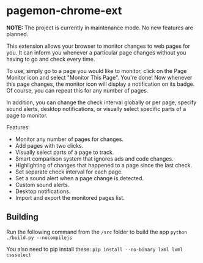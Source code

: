 # pagemon-chrome-ext

**NOTE:** The project is currently in maintenance mode. No new features are planned.

This extension allows your browser to monitor changes to web pages for you. It can inform you whenever a particular page changes without you having to go and check every time.

To use, simply go to a page you would like to monitor, click on the Page Monitor icon and select "Monitor This Page". You're done! Now whenever this page changes, the monitor icon will display a notification on its badge. Of course, you can repeat this for any number of pages.

In addition, you can change the check interval globally or per page, specify sound alerts, desktop notifications, or visually select specific parts of a page to monitor.

Features:

- Monitor any number of pages for changes.
- Add pages with two clicks.
- Visually select parts of a page to track.
- Smart comparison system that ignores ads and code changes.
- Highlighting of changes that happened to a page since the last check.
- Set separate check interval for each page.
- Set a sound alert when a page change is detected.
- Custom sound alerts.
- Desktop notifications.
- Import and export the monitored pages list.

## Building

Run the following command from the `/src` folder to build the app
`python ./build.py --nocompilejs`

You also need to pip install these: `pip install --no-binary lxml lxml cssselect`
